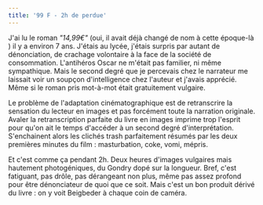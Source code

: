 ```yaml
---
title: '99 F - 2h de perdue'
---
```


J'ai lu le roman _&quot;14,99&#x20AC;&quot;_ (oui, il avait déjà changé de nom à
cette époque-là ) il y a environ 7 ans. J'étais au lycée, j'étais surpris par
autant de dénonciation, de crachage volontaire à la face de la société de
consommation. L'antihéros Oscar ne m'était pas familier, ni même sympathique.
Mais le second degré que je percevais chez le narrateur me laissait voir un
soupçon d'intelligence chez l'auteur et j'avais apprécié. Même si le roman pris
mot-à-mot était gratuitement vulgaire.

Le problème de l'adaptation cinématographique est de retranscrire la sensation
du lecteur en images et pas forcément toute la narration originale. Avaler la
retranscription parfaite du livre en images imprime trop l'esprit pour qu'on ait
le temps d'accéder à un second degré d'interprétation. S'enchainent alors les
clichés trash parfaitement résumés par les deux premières minutes du film&nbsp;:
masturbation, coke, vomi, mépris.

Et c'est comme ça pendant 2h. Deux heures d'images vulgaires mais hautement
photogéniques, du Gondry dopé sur la longueur. Bref, c'est fatiguant, pas
dr&#xF4;le, pas dérangeant non plus, même pas assez profond pour être
dénonciateur de quoi que ce soit. Mais c'est un bon produit dérivé du
livre&nbsp;: on y voit Beigbeder à chaque coin de caméra.
